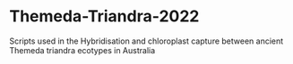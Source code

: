 # Themeda-Triandra-2022
Scripts used in the Hybridisation and chloroplast capture between ancient Themeda triandra ecotypes in Australia

